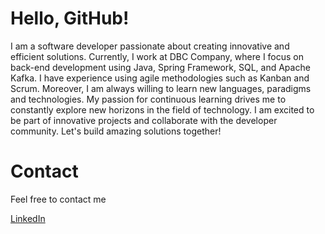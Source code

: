 # Hello, GitHub!
<p>I am a software developer passionate about creating innovative and efficient solutions. Currently, I work at DBC Company, where I focus on back-end development using Java, Spring Framework, SQL, and Apache Kafka. I have experience using agile methodologies such as Kanban and Scrum. Moreover, I am always willing to learn new languages, paradigms and technologies. My passion for continuous learning drives me to constantly explore new horizons in the field of technology. I am excited to be part of innovative projects and collaborate with the developer community. Let's build amazing solutions together!</p>

# Contact
<p>Feel free to contact me</p>

[LinkedIn](https://www.linkedin.com/in/breno-mchd/ "My LinkedIn profile")<br>

